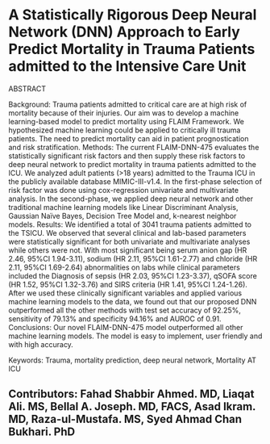 # A Statistically Rigorous Deep Neural Network (DNN) Approach to Early Predict Mortality in Trauma Patients admitted to the Intensive Care Unit

ABSTRACT 

Background: Trauma patients admitted to critical care are at high risk of mortality because of their injuries. Our aim was to develop a machine learning-based model to predict mortality using FLAIM Framework. We hypothesized machine learning could be applied to critically ill trauma patients. The need to predict mortality can aid in patient prognostication and risk stratification.
Methods: The current FLAIM-DNN-475 evaluates the statistically significant risk factors and then supply these risk factors to deep neural network to predict mortality in trauma patients admitted to the ICU. We analyzed adult patients (>18 years) admitted to the Trauma ICU in the publicly available database MIMIC-III-v1.4. In the first-phase selection of risk factor was done using cox-regression univariate and multivariate analysis. In the second-phase, we applied deep neural network and other traditional machine learning models like Linear Discriminant Analysis, Gaussian Naïve Bayes, Decision Tree Model and, k-nearest neighbor models. 
Results: We identified a total of 3041 trauma patients admitted to the TSICU. We observed that several clinical and lab-based parameters were statistically significant for both univariate and multivariate analyses while others were not. With most significant being serum anion gap (HR 2.46, 95%CI 1.94-3.11), sodium (HR 2.11, 95%CI 1.61-2.77) and chloride (HR 2.11, 95%CI 1.69-2.64) abnormalities on labs while clinical parameters included the Diagnosis of sepsis (HR 2.03, 95%CI 1.23-3.37), qSOFA score (HR 1.52, 95%CI 1.32-3.76) and SIRS criteria (HR 1.41, 95%CI 1.24-1.26). After we used these clinically significant variables and applied various machine learning models to the data, we found out that our proposed DNN outperformed all the other methods with test set accuracy of 92.25%, sensitivity of 79.13% and specificity 94.16% and AUROC of 0.91.
Conclusions: Our novel FLAIM-DNN-475 model outperformed all other machine learning models. The model is easy to implement, user friendly and with high accuracy.

Keywords: Trauma, mortality prediction, deep neural network, Mortality AT ICU

## Contributors: Fahad Shabbir Ahmed. MD, Liaqat Ali. MS, Bellal A. Joseph. MD, FACS, Asad Ikram. MD, Raza-ul-Mustafa. MS, Syed Ahmad Chan Bukhari. PhD


